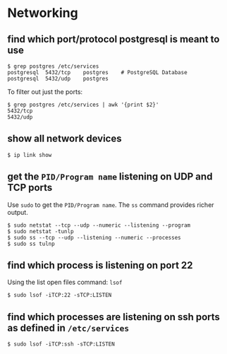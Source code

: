 # Networking

## find which port/protocol postgresql is meant to use

```
$ grep postgres /etc/services
postgresql	5432/tcp	postgres	# PostgreSQL Database
postgresql	5432/udp	postgres
```

To filter out just the ports:

```
$ grep postgres /etc/services | awk '{print $2}'
5432/tcp
5432/udp
```

## show all network devices

```
$ ip link show
```

## get the `PID/Program name` listening on UDP and TCP ports

Use `sudo` to get the `PID/Program name`. The `ss` command provides richer output.

```
$ sudo netstat --tcp --udp --numeric --listening --program
$ sudo netstat -tunlp
$ sudo ss --tcp --udp --listening --numeric --processes
$ sudo ss tulnp
```

## find which process is listening on port 22

Using the list open files command: `lsof`

```
$ sudo lsof -iTCP:22 -sTCP:LISTEN
```

## find which processes are listening on ssh ports as defined in `/etc/services`

```
$ sudo lsof -iTCP:ssh -sTCP:LISTEN
```